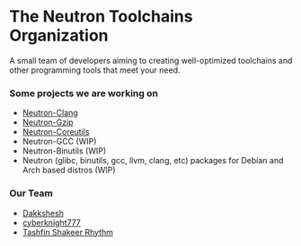 The Neutron Toolchains Organization
===================================
A small team of developers aiming to creating well-optimized toolchains and other programming tools that meet your need.

### Some projects we are working on

- [Neutron-Clang](https://gitlab.com/dakkshesh07/neutron-clang)
- [Neutron-Gzip](https://github.com/Neutron-Toolchains/neutron-gzip)
- [Neutron-Coreutils](https://github.com/Neutron-Toolchains/neutron-coreutils)
- Neutron-GCC (WIP)
- Neutron-Binutils (WIP)
- Neutron (glibc, binutils, gcc, llvm, clang, etc) packages for Debian and Arch based distros (WIP)

### Our Team

- [Dakkshesh](https://github.com/dakkshesh07)
- [cyberknight777](https://github.com/cyberknight777)
- [Tashfin Shakeer Rhythm](https://github.com/Tashar02)
